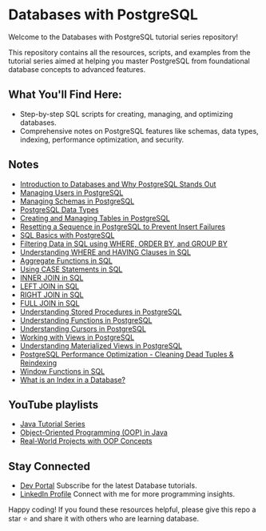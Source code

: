 # Databases with PostgreSQL
Welcome to the Databases with PostgreSQL tutorial series repository!

This repository contains all the resources, scripts, and examples from the tutorial series aimed at helping you master PostgreSQL 
from foundational database concepts to advanced features.

## What You'll Find Here:
* Step-by-step SQL scripts for creating, managing, and optimizing databases.
* Comprehensive notes on PostgreSQL features like schemas, data types, indexing, performance optimization, and security.

## Notes 
- [Introduction to Databases and Why PostgreSQL Stands Out](notes/introduction-to-databases.md)
- [Managing Users in PostgreSQL](notes/users.md)
- [Managing Schemas in PostgreSQL](notes/schemas.md)
- [PostgreSQL Data Types](notes/data-types.md)
- [Creating and Managing Tables in PostgreSQL](notes/tables.md)
- [Resetting a Sequence in PostgreSQL to Prevent Insert Failures](notes/resetting-sequence.md)
- [SQL Basics with PostgreSQL](notes/crud.md)
- [Filtering Data in SQL using WHERE, ORDER BY, and GROUP BY](notes/filtering.md)
- [Understanding WHERE and HAVING Clauses in SQL](notes/where-vs-having.md)
- [Aggregate Functions in SQL](notes/aggregate-functions.md)
- [Using CASE Statements in SQL](notes/case.md)
- [INNER JOIN in SQL](notes/inner-join.md)
- [LEFT JOIN in SQL](notes/left-join.md)
- [RIGHT JOIN in SQL](notes/right-join.md)
- [FULL JOIN in SQL](notes/full-join.md)
- [Understanding Stored Procedures in PostgreSQL](notes/storedProcedure.md)
- [Understanding Functions in PostgreSQL](notes/functions.md)
- [Understanding Cursors in PostgreSQL](notes/cursors.md)
- [Working with Views in PostgreSQL](notes/views.md)
- [Understanding Materialized Views in PostgreSQL](notes/materialized-view.md)
- [PostgreSQL Performance Optimization - Cleaning Dead Tuples & Reindexing](notes/dead-tuple-and-reindexing.md)
- [Window Functions in SQL](notes/window-functions.md)
- [What is an Index in a Database?](notes/index-in-database.md)

## YouTube playlists
* [Java Tutorial Series](https://www.youtube.com/playlist?list=PLKrxcqbQdCgZDkAiCs6uGFK7yzhFkjNJU)
* [Object-Oriented Programming (OOP) in Java](https://www.youtube.com/playlist?list=PLKrxcqbQdCgbF2t_O8w2Kjx0R7qYTA2XB)
* [Real-World Projects with OOP Concepts](https://www.youtube.com/playlist?list=PLKrxcqbQdCgaAtUObt11xA63eO7kx4Epj)

## Stay Connected
* [Dev Portal](https://www.youtube.com/@DevPortal2114)
Subscribe for the latest Database tutorials.
* [LinkedIn Profile](https://www.linkedin.com/in/nakul-mitra-microservices-spring-boot-java-postgresql/)
Connect with me for more programming insights.

Happy coding! If you found these resources helpful, please give this repo a star ⭐ and share it with others who are learning database.